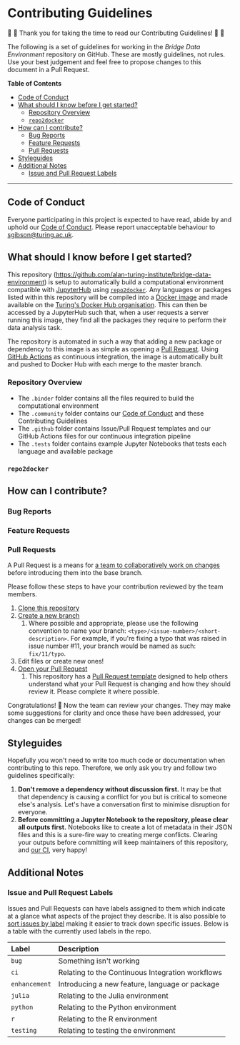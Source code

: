 # Contributing Guidelines

:space_invader: :tada: Thank you for taking the time to read our Contributing Guidelines! :tada: :space_invader:

The following is a set of guidelines for working in the _Bridge Data Environment_ repository on GitHub.
These are mostly guidelines, not rules.
Use your best judgement and feel free to propose changes to this document in a Pull Request.

**Table of Contents**

- [Code of Conduct](#code-of-conduct)
- [What should I know before I get started?](#what-should-i-know-before-i-get-started)
  - [Repository Overview](#repository-overview)
  - [`repo2docker`](#repo2docker)
- [How can I contribute?](#how-can-i-contribute)
  - [Bug Reports](#bug-reports)
  - [Feature Requests](#feature-requests)
  - [Pull Requests](#pull-requests)
- [Styleguides](#styleguides)
- [Additional Notes](#additional-notes)
  - [Issue and Pull Request Labels](#issue-and-pull-request-labels)

---

## Code of Conduct

Everyone participating in this project is expected to have read, abide by and uphold our [Code of Conduct](CODE_OF_CONDUCT.md).
Please report unacceptable behaviour to [sgibson@turing.ac.uk](mailto:sgibson@turing.ac.uk).

## What should I know before I get started?

This repository (<https://github.com/alan-turing-institute/bridge-data-environment>) is setup to automatically build a computational environment compatible with [JupyterHub](https://jupyter.org/hub) using [`repo2docker`](https://repo2docker.readthedocs.io).
Any languages or packages listed within this repository will be compiled into a [Docker image](https://searchitoperations.techtarget.com/definition/Docker-image) and made available on the [Turing's Docker Hub organisation](https://hub.docker.com/repository/docker/turinginst/bridge-data-env).
This can then be accessed by a JupyterHub such that, when a user requests a server running this image, they find all the packages they require to perform their data analysis task.

The repository is automated in such a way that adding a new package or dependency to this image is as simple as opening a [Pull Request](#pull-requests).
Using [GitHub Actions](https://help.github.com/en/actions) as continuous integration, the image is automatically built and pushed to Docker Hub with each merge to the master branch.

### Repository Overview

- The `.binder` folder contains all the files required to build the computational environment
- The `.community` folder contains our [Code of Conduct](CODE_OF_CONDUCT.md) and these Contributing Guidelines
- The `.github` folder contains Issue/Pull Request templates and our GitHub Actions files for our continuous integration pipeline
- The `.tests` folder contains example Jupyter Notebooks that tests each language and available package

### `repo2docker`



## How can I contribute?

### Bug Reports

### Feature Requests

### Pull Requests

A Pull Request is a means for [a team to collaboratively work on changes](https://help.github.com/en/github/collaborating-with-issues-and-pull-requests/about-pull-requests) before introducing them into the base branch.

Please follow these steps to have your contribution reviewed by the team members.

1. [Clone this repository](https://help.github.com/en/github/creating-cloning-and-archiving-repositories/cloning-a-repository)
2. [Create a new branch](https://help.github.com/en/desktop/contributing-to-projects/creating-a-branch-for-your-work)
   1. Where possible and appropriate, please use the following convention to name your branch: `<type>/<issue-number>/<short-description>`.
      For example, if you're fixing a typo that was raised in issue number #11, your branch would be named as such: `fix/11/typo`.
3. Edit files or create new ones!
4. [Open your Pull Request](https://help.github.com/en/github/collaborating-with-issues-and-pull-requests/creating-a-pull-request)
   1. This repository has a [Pull Request template](/.github/PULL_REQUEST_TEMPLATE.md) designed to help others understand what your Pull Request is changing and how they should review it.
      Please complete it where possible.

Congratulations! :tada:
Now the team can review your changes.
They may make some suggestions for clarity and once these have been addressed, your changes can be merged!

## Styleguides

Hopefully you won't need to write too much code or documentation when contributing to this repo.
Therefore, we only ask you try and follow two guidelines specifically:

1. **Don't remove a dependency without discussion first.**
   It may be that that dependency is causing a conflict for you but is critical to someone else's analysis.
   Let's have a conversation first to minimise disruption for everyone.
2. **Before committing a Jupyter Notebook to the repository, please clear all outputs first.**
   Notebooks like to create a lot of metadata in their JSON files and this is a sure-fire way to creating merge conflicts.
   Clearing your outputs before committing will keep maintainers of this repository, and [our CI](/.github/workflows/clean-notebook-metadata.yml), very happy!

## Additional Notes

### Issue and Pull Request Labels

Issues and Pull Requests can have labels assigned to them which indicate at a glance what aspects of the project they describe.
It is also possible to [sort issues by label](https://help.github.com/en/github/managing-your-work-on-github/filtering-issues-and-pull-requests-by-labels) making it easier to track down specific issues.
Below is a table with the currently used labels in the repo.

| Label | Description |
| :--- | :--- |
| `bug` | Something isn't working |
| `ci` | Relating to the Continuous Integration workflows |
| `enhancement` | Introducing a new feature, language or package |
| `julia` | Relating to the Julia environment |
| `python` | Relating to the Python environment |
| `r` | Relating to the R environment |
| `testing` | Relating to testing the environment |
